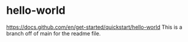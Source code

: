 # hello-world
https://docs.github.com/en/get-started/quickstart/hello-world
This is a branch off of main for the readme file.
